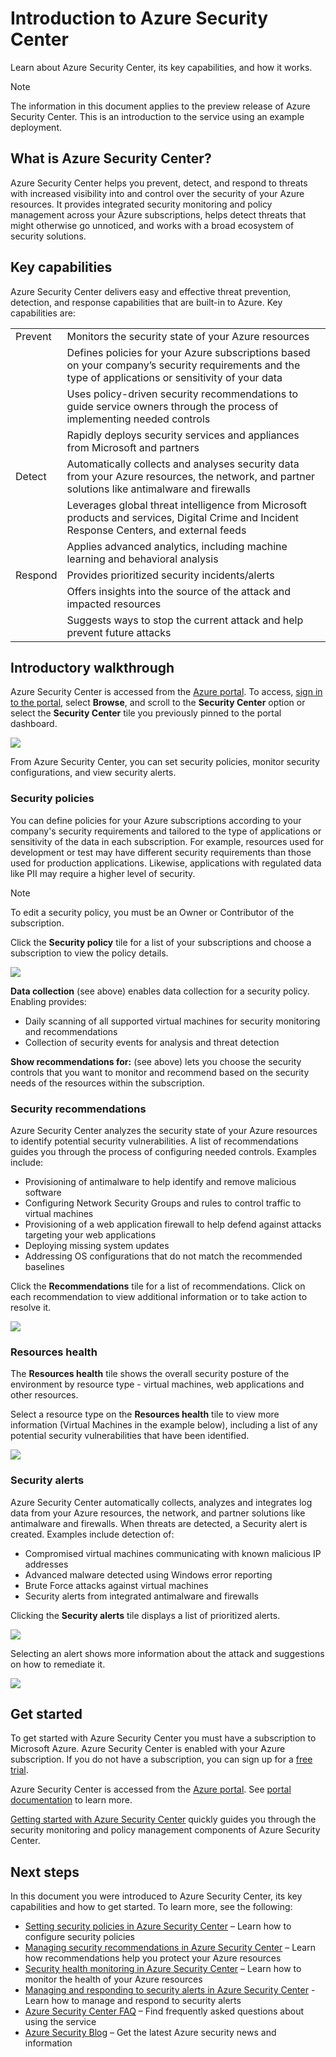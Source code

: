 <properties
   pageTitle="Introduction to Azure Security Center | Microsoft Azure"
   description="Learn about Azure Security Center, its key capabilities, and how it works."
   services="security-center"
   documentationCenter="na"
   authors="TerryLanfear"
   manager="StevenPo"
   editor=""/>

<tags
   ms.service="security-center"
   ms.devlang="na"
   ms.topic="article"
   ms.tgt_pltfrm="na"
   ms.workload="na"
   ms.date="12/10/2015"
   ms.author="terrylan"/>

# Introduction to Azure Security Center
Learn about Azure Security Center, its key capabilities, and how it works.

> [!NOTE]
> The information in this document applies to the preview release of Azure Security Center. This is an introduction to the service using an example deployment.
> 
> 
## What is Azure Security Center?
Azure Security Center helps you prevent, detect, and respond to threats with increased visibility into and control over the security of your Azure resources. It provides integrated security monitoring and policy management across your Azure subscriptions, helps detect threats that might otherwise go unnoticed, and works with a broad ecosystem of security solutions.

## Key capabilities
Azure Security Center delivers easy and effective threat prevention, detection, and response capabilities that are built-in to Azure. Key capabilities are:

|  |  |
| --- | --- |
| Prevent |Monitors the security state of your Azure resources |
|  |Defines policies for your Azure subscriptions based on your company’s security requirements and the type of applications or sensitivity of your data |
|  |Uses policy-driven security recommendations to guide service owners through the process of implementing needed controls |
|  |Rapidly deploys security services and appliances from Microsoft and partners |
| Detect |Automatically collects and analyses security data from your Azure resources, the network, and partner solutions like antimalware and firewalls |
|  |Leverages global threat intelligence from Microsoft products and services, Digital Crime and Incident Response Centers, and external feeds |
|  |Applies advanced analytics, including machine learning and behavioral analysis |
| Respond |Provides prioritized security incidents/alerts |
|  |Offers insights into the source of the attack and impacted resources |
|  |Suggests ways to stop the current attack and help prevent future attacks |

## Introductory walkthrough
Azure Security Center is accessed from the [Azure portal](https://azure.microsoft.com/features/azure-portal/). To access, [sign in to the portal](https://portal.azure.com), select **Browse**, and scroll to the **Security Center** option or select the **Security Center** tile you previously pinned to the portal dashboard.

![][1]

From Azure Security Center, you can set security policies, monitor security configurations, and view security alerts.

### Security policies
You can define policies for your Azure subscriptions according to your company's security requirements and tailored to the type of applications or sensitivity of the data in each subscription. For example, resources used for development or test may have different security requirements than those used for production applications. Likewise, applications with regulated data like PII may require a higher level of security.

> [!NOTE]
> To edit a security policy, you must be an Owner or Contributor of the subscription.
> 
> 
Click the **Security policy** tile for a list of your subscriptions and choose a subscription to view the policy details.  

![][2]

**Data collection** (see above) enables data collection for a security policy. Enabling provides:

* Daily scanning of all supported virtual machines for security monitoring and recommendations
* Collection of security events for analysis and threat detection

**Show recommendations for:** (see above) lets you choose the security controls that you want to monitor and recommend based on the security needs of the resources within the subscription.

### Security recommendations
Azure Security Center analyzes the security state of your Azure resources to identify potential security vulnerabilities. A list of recommendations guides you through the process of configuring needed controls. Examples include:

* Provisioning of antimalware to help identify and remove malicious software
* Configuring Network Security Groups and rules to control traffic to virtual machines
* Provisioning of a web application firewall to help defend against attacks targeting your web applications
* Deploying missing system updates
* Addressing OS configurations that do not match the recommended baselines

Click the **Recommendations** tile for a list of recommendations. Click on each recommendation to view additional information or to take action to resolve it.

![][3]

### Resources health
The **Resources health** tile shows the overall security posture of the environment by resource type - virtual machines, web applications and other resources.   

Select a resource type on the **Resources health** tile to view more information (Virtual Machines in the example below), including a list of any potential security vulnerabilities that have been identified.

![][4]

### Security alerts
Azure Security Center automatically collects, analyzes and integrates log data from your Azure resources, the network, and partner solutions like antimalware and firewalls. When threats are detected, a Security alert is created. Examples include detection of:

* Compromised virtual machines communicating with known malicious IP addresses
* Advanced malware detected using Windows error reporting
* Brute Force attacks against virtual machines
* Security alerts from integrated antimalware and firewalls

Clicking the **Security alerts** tile displays a list of prioritized alerts.

![][5]

Selecting an alert shows more information about the attack and suggestions on how to remediate it.

![][6]

## Get started
To get started with Azure Security Center you must have a subscription to Microsoft Azure. Azure Security Center is enabled with your Azure subscription. If you do not have a subscription, you can sign up for a [free trial](https://azure.microsoft.com/pricing/free-trial/).

Azure Security Center is accessed from the [Azure portal](https://azure.microsoft.com/features/azure-portal/). See [portal documentation](https://azure.microsoft.com/documentation/services/azure-portal/) to learn more.

[Getting started with Azure Security Center](security-center-get-started.md) quickly guides you through the security monitoring and policy management components of Azure Security Center.

## Next steps
In this document you were introduced to Azure Security Center, its key capabilities and how to get started. To learn more, see the following:

* [Setting security policies in Azure Security Center](security-center-policies.md) – Learn how to configure security policies
* [Managing security recommendations in Azure Security Center](security-center-recommendations.md) – Learn how recommendations help you protect your Azure resources
* [Security health monitoring in Azure Security Center](security-center-monitoring.md) – Learn how to monitor the health of your Azure resources
* [Managing and responding to security alerts in Azure Security Center](security-center-managing-and-responding-alerts.md) - Learn how to manage and respond to security alerts
* [Azure Security Center FAQ](security-center-faq.md) – Find frequently asked questions about using the service
* [Azure Security Blog](http://blogs.msdn.com/b/azuresecurity/) – Get the latest Azure security news and information

<!--Image references-->

[1]: ./media/security-center-intro/security-tile.PNG
[2]: ./media/security-center-intro/security-policy.png
[3]: ./media/security-center-intro/recommendations.png
[4]: ./media/security-center-intro/resources-health.png
[5]: ./media/security-center-intro/security-alert.png
[6]: ./media/security-center-intro/security-alert-detail.png
